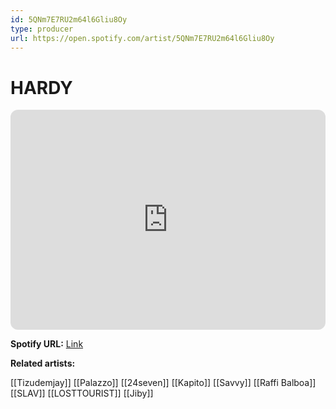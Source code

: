 ```yaml
---
id: 5QNm7E7RU2m64l6Gliu8Oy
type: producer
url: https://open.spotify.com/artist/5QNm7E7RU2m64l6Gliu8Oy
---
```

# HARDY

<iframe style="border-radius:12px" src="https://open.spotify.com/embed/artist/5QNm7E7RU2m64l6Gliu8Oy" width="100%" height="352" frameBorder="0" allowfullscreen="" allow="autoplay; clipboard-write; encrypted-media; fullscreen; picture-in-picture" loading="lazy"></iframe>

**Spotify URL:** [Link](https://open.spotify.com/artist/5QNm7E7RU2m64l6Gliu8Oy)

**Related artists:**

[[Tizudemjay]]
[[Palazzo]]
[[24seven]]
[[Kapito]]
[[Savvy]]
[[Raffi Balboa]]
[[SLAV]]
[[LOSTTOURIST]]
[[Jiby]]
